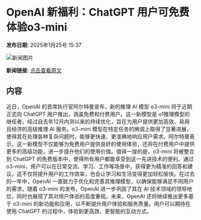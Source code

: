 # OpenAI 新福利：ChatGPT 用户可免费体验o3-mini

**发布日期**: 2025年1月25号 15:37

![新闻图片](https://pic.chinaz.com/picmap/202302112107351131_3.jpg)

**新闻链接**: [点击查看原文](https://www.aibase.com/zh/news/15025)

## 内容

近日，OpenAI 的首席执行官阿尔特曼宣布，新的推理 AI 模型 o3-mini 将于近期正式向 ChatGPT 用户推出，涵盖免费和付费用户。这一新模型是 o1推理模型的继任者，经过自去年12月内测以来的持续优化，旨在为用户提供更加高效、易用且经济的高级推理 AI 服务。o3-mini 模型在特定任务的微调上取得了显著进展，使得其在处理各种复杂问题时，能够更快速、更准确地响应用户需求。阿尔特曼表示，这一新模型不仅能够为免费用户提供良好的使用体验，还将在付费用户中提供更多的高级功能，进一步提升他们的使用价值。值得一提的是，o3-mini 将被整合到 ChatGPT 的免费版本中，使得所有用户都能享受到这一先进技术的便利。通过 o3-mini，用户可以在日常交流、学习、工作等场景中，获得更为精准的回答和建议。这不仅将提升用户的工作效率，也会让学习和生活变得更加轻松愉快。在过去的一年中，OpenAI 一直致力于优化和完善其推理模型，以确保能够满足不同用户的需求。随着 o3-mini 的发布，OpenAI 进一步巩固了其在 AI 技术领域的领导地位，同时也展现了其对用户体验的高度重视。未来，OpenAI 还将继续推出更多基于 o3-mini 的新功能和应用，以不断提升用户体验和服务质量。用户可以期待在使用 ChatGPT 的过程中，体验到更高效、更智能的互动方式。
